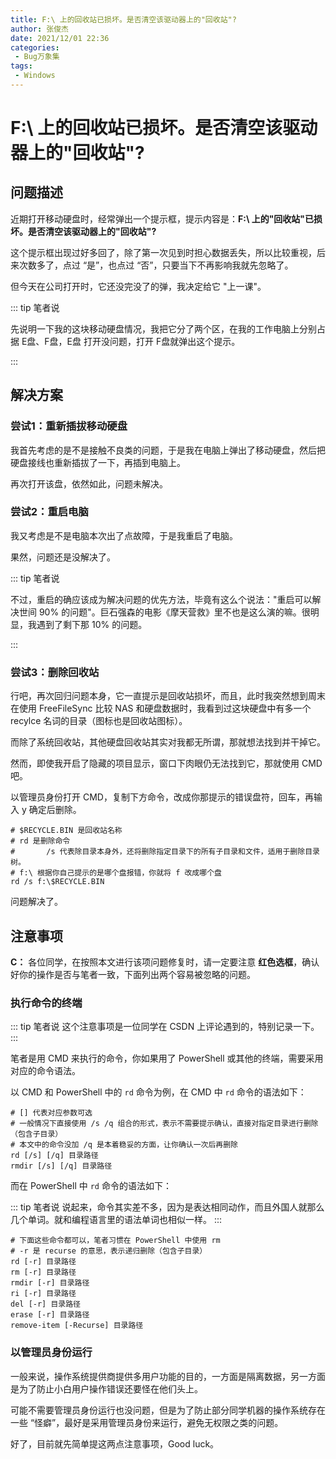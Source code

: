 ```yaml
---
title: F:\ 上的回收站已损坏。是否清空该驱动器上的"回收站"?
author: 张俊杰
date: 2021/12/01 22:36
categories:
 - Bug万象集
tags:
 - Windows
---
```


# F:\ 上的回收站已损坏。是否清空该驱动器上的"回收站"?

## 问题描述

近期打开移动硬盘时，经常弹出一个提示框，提示内容是：**F:\ 上的"回收站"已损坏。是否清空该驱动器上的"回收站"?** 



这个提示框出现过好多回了，除了第一次见到时担心数据丢失，所以比较重视，后来次数多了，点过 “是”，也点过 “否”，只要当下不再影响我就先忽略了。

但今天在公司打开时，它还没完没了的弹，我决定给它 "上一课"。

::: tip 笔者说

先说明一下我的这块移动硬盘情况，我把它分了两个区，在我的工作电脑上分别占据 E盘、F盘，E盘 打开没问题，打开 F盘就弹出这个提示。

:::

## 解决方案

### 尝试1：重新插拔移动硬盘

我首先考虑的是不是接触不良类的问题，于是我在电脑上弹出了移动硬盘，然后把硬盘接线也重新插拔了一下，再插到电脑上。

再次打开该盘，依然如此，问题未解决。

### 尝试2：重启电脑

我又考虑是不是电脑本次出了点故障，于是我重启了电脑。



果然，问题还是没解决了。

::: tip 笔者说

不过，重启的确应该成为解决问题的优先方法，毕竟有这么个说法："重启可以解决世间 90% 的问题"。巨石强森的电影《摩天营救》里不也是这么演的嘛。很明显，我遇到了剩下那 10% 的问题。

:::

### 尝试3：删除回收站

行吧，再次回归问题本身，它一直提示是回收站损坏，而且，此时我突然想到周末在使用 FreeFileSync 比较 NAS 和硬盘数据时，我看到过这块硬盘中有多一个 recylce 名词的目录（图标也是回收站图标）。

而除了系统回收站，其他硬盘回收站其实对我都无所谓，那就想法找到并干掉它。

然而，即使我开启了隐藏的项目显示，窗口下肉眼仍无法找到它，那就使用 CMD 吧。

以管理员身份打开 CMD，复制下方命令，改成你那提示的错误盘符，回车，再输入 y 确定后删除。

```shell
# $RECYCLE.BIN 是回收站名称
# rd 是删除命令
# 		/s 代表除目录本身外，还将删除指定目录下的所有子目录和文件，适用于删除目录树。
# f:\ 根据你自己提示的是哪个盘报错，你就将 f 改成哪个盘
rd /s f:\$RECYCLE.BIN
```



问题解决了。

## 注意事项

**C：** 各位同学，在按照本文进行该项问题修复时，请一定要注意 **红色选框**，确认好你的操作是否与笔者一致，下面列出两个容易被忽略的问题。

### 执行命令的终端

::: tip 笔者说
这个注意事项是一位同学在 CSDN 上评论遇到的，特别记录一下。
:::



笔者是用 CMD 来执行的命令，你如果用了 PowerShell 或其他的终端，需要采用对应的命令语法。

以 CMD 和 PowerShell 中的 `rd` 命令为例，在 CMD 中 `rd` 命令的语法如下：

``` shell
# [] 代表对应参数可选
# 一般情况下直接使用 /s /q 组合的形式，表示不需要提示确认，直接对指定目录进行删除（包含子目录）
# 本文中的命令没加 /q 是本着稳妥的方面，让你确认一次后再删除
rd [/s] [/q] 目录路径
rmdir [/s] [/q] 目录路径
```


而在 PowerShell 中 `rd` 命令的语法如下：

::: tip 笔者说
说起来，命令其实差不多，因为是表达相同动作，而且外国人就那么几个单词。就和编程语言里的语法单词也相似一样。
:::

```shell
# 下面这些命令都可以，笔者习惯在 PowerShell 中使用 rm
# -r 是 recurse 的意思，表示递归删除（包含子目录）
rd [-r] 目录路径
rm [-r] 目录路径
rmdir [-r] 目录路径
ri [-r] 目录路径
del [-r] 目录路径
erase [-r] 目录路径
remove-item [-Recurse] 目录路径
```


### 以管理员身份运行 

一般来说，操作系统提供商提供多用户功能的目的，一方面是隔离数据，另一方面是为了防止小白用户操作错误还要怪在他们头上。

可能不需要管理员身份运行也没问题，但是为了防止部分同学机器的操作系统存在一些 “怪癖”，最好是采用管理员身份来运行，避免无权限之类的问题。

好了，目前就先简单提这两点注意事项，Good luck。
